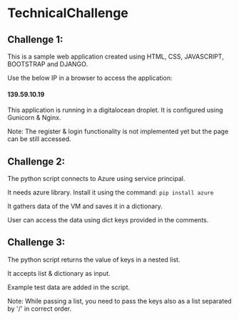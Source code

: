 # TechnicalChallenge

## Challenge 1:
This is a sample web application created using HTML, CSS, JAVASCRIPT, BOOTSTRAP and DJANGO.

Use the below IP in a browser to access the application:
#### 139.59.10.19

This application is running in a digitalocean droplet. It is configured using Gunicorn & Nginx.

Note: The register & login functionality is not implemented yet but the page can be still accessed.

## Challenge 2:
The python script connects to Azure using service principal. 

It needs azure library. Install it using the command: 
`pip install azure`

It gathers data of the VM and saves it in a dictionary. 

User can access the data using dict keys provided in the comments.

## Challenge 3:
The python script returns the value of keys in a nested list.

It accepts list & dictionary as input.

Example test data are added in the script.

Note: While passing a list, you need to pass the keys also as a list separated by '/' in correct order.
